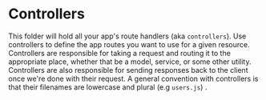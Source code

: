 # Controllers

This folder will hold all your app's route handlers (aka `controllers`). Use controllers to define the app routes you want to use for a given resource. Controllers are responsible for taking a request and routing it to the appropriate place, whether that be a model, service, or some other utility. Controllers are also responsible for sending responses back to the client once we're done with their request. A general convention with controllers is that their filenames are lowercase and plural (e.g `users.js`) .
